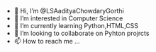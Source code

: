 - 👋 Hi, I’m @LSAadityaChowdaryGorthi
- 👀 I’m interested in Computer Science
- 🌱 I’m currently learning Python,HTML,CSS
- 💞️ I’m looking to collaborate on Pyhton projrcts
- 📫 How to reach me ...

<!---
LSAadityaChowdaryGorthi/LSAadityaChowdaryGorthi is a ✨ special ✨ repository because its `README.md` (this file) appears on your GitHub profile.
You can click the Preview link to take a look at your changes.
--->
